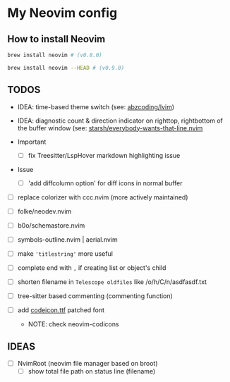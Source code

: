 # My Neovim config

## How to install Neovim

```bash
brew install neovim # (v0.8.0)

brew install neovim --HEAD # (v0.9.0)
```

## TODOS

- IDEA: time-based theme switch (see: [abzcoding/lvim](https://github.com/abzcoding/lvim/commit/8c3f785d820107cff922360f1626e0d8004d5881#commitcomment-84750112))
- IDEA: diagnostic count & direction indicator on righttop, rightbottom of the buffer window (see: [starsh/everybody-wants-that-line.nvim](https://github.com/strash/everybody-wants-that-line.nvim)

- Important
  - [ ] fix Treesitter/LspHover markdown highlighting issue

- Issue
  - [ ] 'add diffcolumn option' for diff icons in normal buffer

- [ ] replace colorizer with ccc.nvim (more actively maintained)
- [ ] folke/neodev.nvim
- [ ] b0o/schemastore.nvim
- [ ] symbols-outline.nvim | aerial.nvim

- [ ] make `'titlestring'` more useful
- [ ] complete end with `,` if creating list or object's child
- [ ] shorten filename in `Telescope oldfiles` like /o/h/C/n/asdfasdf.txt

- [ ] tree-sitter based commenting (commenting function)
- [ ] add [codeicon.ttf](https://github.com/microsoft/vscode-codicons/raw/main/dist/codicon.ttf) patched font
  - NOTE: check neovim-codicons

## IDEAS

- [ ] NvimRoot (neovim file manager based on broot)
  - [ ] show total file path on status line (filename)
